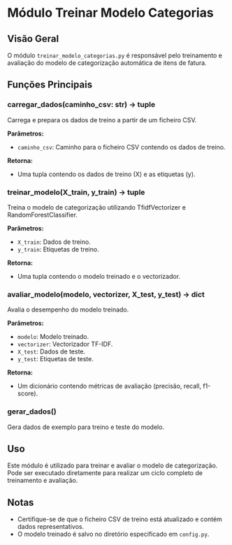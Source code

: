 # Módulo Treinar Modelo Categorias

## Visão Geral
O módulo `treinar_modelo_categorias.py` é responsável pelo treinamento e avaliação do modelo de categorização automática de itens de fatura.

## Funções Principais

### carregar_dados(caminho_csv: str) -> tuple
Carrega e prepara os dados de treino a partir de um ficheiro CSV.

**Parâmetros:**
- `caminho_csv`: Caminho para o ficheiro CSV contendo os dados de treino.

**Retorna:**
- Uma tupla contendo os dados de treino (X) e as etiquetas (y).

### treinar_modelo(X_train, y_train) -> tuple
Treina o modelo de categorização utilizando TfidfVectorizer e RandomForestClassifier.

**Parâmetros:**
- `X_train`: Dados de treino.
- `y_train`: Etiquetas de treino.

**Retorna:**
- Uma tupla contendo o modelo treinado e o vectorizador.

### avaliar_modelo(modelo, vectorizer, X_test, y_test) -> dict
Avalia o desempenho do modelo treinado.

**Parâmetros:**
- `modelo`: Modelo treinado.
- `vectorizer`: Vectorizador TF-IDF.
- `X_test`: Dados de teste.
- `y_test`: Etiquetas de teste.

**Retorna:**
- Um dicionário contendo métricas de avaliação (precisão, recall, f1-score).

### gerar_dados()
Gera dados de exemplo para treino e teste do modelo.

## Uso
Este módulo é utilizado para treinar e avaliar o modelo de categorização. Pode ser executado diretamente para realizar um ciclo completo de treinamento e avaliação.

## Notas
- Certifique-se de que o ficheiro CSV de treino está atualizado e contém dados representativos.
- O modelo treinado é salvo no diretório especificado em `config.py`.